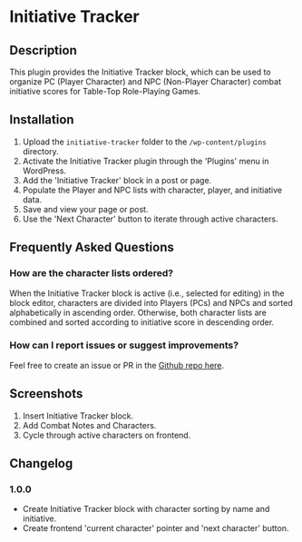 # Initiative Tracker #

## Description ##
This plugin provides the Initiative Tracker block, which can be used to organize PC (Player Character) and NPC (Non-Player Character) combat initiative scores for Table-Top Role-Playing Games.

## Installation ##
1. Upload the `initiative-tracker` folder to the `/wp-content/plugins` directory.
2. Activate the Initiative Tracker plugin through the 'Plugins' menu in WordPress.
3. Add the 'Initiative Tracker' block in a post or page.
4. Populate the Player and NPC lists with character, player, and initiative data.
5. Save and view your page or post.
6. Use the 'Next Character' button to iterate through active characters.

## Frequently Asked Questions ##
### How are the character lists ordered? ###
When the Initiative Tracker block is active (i.e., selected for editing) in the block editor, characters are divided into Players (PCs) and NPCs and sorted alphabetically in ascending order. Otherwise, both character lists are combined and sorted according to initiative score in descending order.

### How can I report issues or suggest improvements? ###
Feel free to create an issue or PR in the [Github repo here](https://github.com/ravewebdev/initiative-tracker).

## Screenshots ##
1. Insert Initiative Tracker block.
2. Add Combat Notes and Characters.
3. Cycle through active characters on frontend.

## Changelog ##

### 1.0.0 ###
* Create Initiative Tracker block with character sorting by name and initiative.
* Create frontend 'current character' pointer and 'next character' button.
